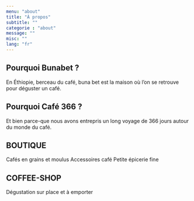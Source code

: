 ```yaml
---
menu: "about"
title: "À propos"
subtitle: ""
categorie : "about"
message: ""
misc: ""
lang: "fr"
---
```

## Pourquoi Bunabet ?
En Éthiopie, berceau du café, buna bet est la maison où l’on se retrouve pour déguster un café.

## Pourquoi Café 366 ?
Et bien parce-que nous avons entrepris un long voyage de 366 jours autour du monde du café.

## BOUTIQUE
Cafés en grains et moulus
Accessoires café Petite épicerie fine

## COFFEE-SHOP
Dégustation sur place et à emporter


